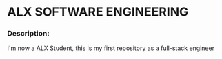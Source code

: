 # ALX SOFTWARE ENGINEERING

### Description:
I'm now a ALX Student, this is my first repository as a full-stack engineer